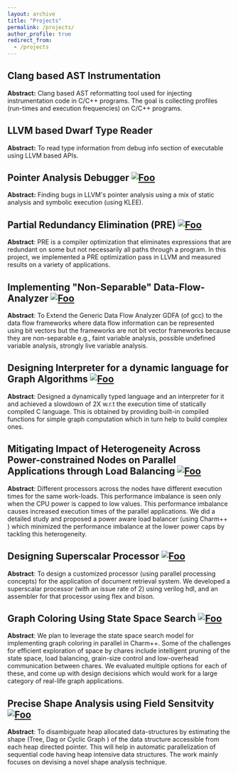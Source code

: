```yaml
---
layout: archive
title: "Projects"
permalink: /projects/
author_profile: true
redirect_from: 
  - /projects
---
```


Clang based AST Instrumentation <a href="https://github.com/sdasgup3/profiler-using-clang-based-ast-instrumentation" rel="some text"><i class="fab fa-fw fa-github" aria-hidden="true"></i></a>
-------------------------------------------------------------------------------------------------------------
**Abstract:** Clang based AST reformatting tool used for injecting
instrumentation code in C/C++ programs. The goal is collecting profiles
(run-times and execution frequencies) on C/C++ programs.  

LLVM based Dwarf Type Reader <a href="https://github.com/sdasgup3/dwarf-type-reader" rel="some text"><i class="fab fa-fw fa-github" aria-hidden="true" style="color:black;"></i></a>
-------------------------------------------------------------------------------------------------------------
**Abstract:** To read type information from debug info section of executable
using LLVM based APIs.

<!---
Pointer Analysis Debugger <a href="https://github.com/sdasgup3/symbolic-analysis" rel="some text"><i class="fab fa-fw fa-github" aria-hidden="true"></i></a> <a href="https://sdasgup3.github.io/files/pa_debugger.pdf" rel="some text"><i class="fa fa-file-powerpoint-o" aria-hidden="true" style="font-size:48px;color:black;"></i></a>
-->

Pointer Analysis Debugger <a href="https://github.com/sdasgup3/symbolic-analysis" rel="some text"><i class="fab fa-fw fa-github" aria-hidden="true"></i></a> <a href="https://sdasgup3.github.io/files/pa_debugger.pdf" rel="some text">![Foo](https://sdasgup3.github.io/images/ppt.png)</a>
-------------------------------------------------------------------------------------------------------------
**Abstract:** Finding bugs in LLVM's pointer analysis using a mix of static
analysis and symbolic execution (using KLEE).

Partial Redundancy Elimination (PRE) <a href="https://github.com/sdasgup3/PartialRedundancyElimination" rel="some text"><i class="fab fa-fw fa-github" aria-hidden="true"></i></a> <a href="https://sdasgup3.github.io/files/report_cs526.pdf" rel="some text">![Foo](https://sdasgup3.github.io/images/report.png)</a>
-------------------------------------------------------------------------------------------------------------
**Abstract**: PRE is a compiler optimization that eliminates expressions that
are redundant on some but not necessarily all paths through a program. In this
project, we implemented a PRE optimization pass in LLVM and measured results on
a variety of applications. 

Implementing "Non-Separable" Data-Flow-Analyzer <a href="https://github.com/sdasgup3/NonSeparableGlobalDataFlowFramework" rel="some text"><i class="fab fa-fw fa-github" aria-hidden="true" style="color:black;"></i></a> <a href="https://sdasgup3.github.io/files/report_gdfa.pdf" rel="some text">![Foo](https://sdasgup3.github.io/images/report.png)</a>
-------------------------------------------------------------------------------------------------------------
**Abstract**: To Extend the Generic Data Flow Analyzer GDFA (of gcc) to the
data flow frameworks where data flow information can be represented using bit
vectors but the frameworks are not bit vector frameworks because they are
non-separable e.g., faint variable analysis, possible undefined variable
analysis, strongly live variable analysis.	

Designing Interpreter for a dynamic language for Graph Algorithms <a href="https://github.com/sdasgup3/gri" rel="some text"><i class="fab fa-fw fa-github" aria-hidden="true"></i></a> <a href="https://sdasgup3.github.io/files/report_cs598dhp.pdf" rel="some text">![Foo](https://sdasgup3.github.io/images/report.png)</a>
-------------------------------------------------------------------------------------------------------------
**Abstract**: Designed a dynamically typed language and an interpreter for it
and achieved a slowdown of 2X w.r.t the execution time of statically compiled C
language. This is obtained by providing built-in compiled functions for simple
graph computation which in turn help to build complex ones.

Mitigating Impact of Heterogeneity Across Power-constrained Nodes on Parallel Applications through Load Balancing <a href="https://github.com/sdasgup3/HeterogeneityAwareLoadBalancing" rel="some text"><i class="fab fa-fw fa-github" aria-hidden="true"></i></a> <a href="https://sdasgup3.github.io/files/report_hetero.pdf" rel="some text">![Foo](https://sdasgup3.github.io/images/report.png)</a>
-------------------------------------------------------------------------------------------------------------
**Abstract**: Different processors across the nodes have different execution
times for the same work-loads. This performance imbalance is seen only when the
CPU power is capped to low values. This performance imbalance causes increased
execution times of the parallel applications. We did a detailed study and
proposed a power aware load balancer (using Charm++ ) which minimized the
performance imbalance at the lower power caps by tackling this heterogeneity.  

Designing Superscalar Processor <a href="https://github.com/sdasgup3/Parallel-Processor-Design"  rel="some text">![Foo](https://sdasgup3.github.io/images/report.png)</a>
-------------------------------------------------------------------------------------------------------------
**Abstract**: To design a customized processor (using parallel processing
    concepts) for the application of document retrieval system. We developed a
superscalar processor (with  an issue rate of 2) using verilog hdl, and an
assembler for that processor using flex and bison. 

Graph Coloring Using State Space Search <a href="https://github.com/sdasgup3/ParallelSudoku" rel="some text"><i class="fab fa-fw fa-github" aria-hidden="true"></i></a> <a href="https://sdasgup3.github.io/files/CS598_project_proposal.pdf" rel="some text">![Foo](https://sdasgup3.github.io/images/report.png)</a>
-------------------------------------------------------------------------------------------------------------
**Abstract**: We plan to leverage the state space search model for implementing
graph coloring in parallel in Charm++. Some of the challenges for efficient
exploration of space by chares include intelligent pruning of the state space,
            load balancing, grain-size control and low-overhead communication
            between chares. We evaluated multiple options for each of these,
            and come up with design decisions which would work for a large
            category of real-life graph applications.

<!---
## Graduate Courses
 - [Scripting Languages - Design and Implementation](http://polaris.cs.illinois.edu/CS598)
 - [Advanced Compiler Construction](https://cs.illinois.edu/courses/profile/cs526/)
 - [Parallel Computer Architectures](https://courses.engr.illinois.edu/cs533/)
 - [Parallel Programming with Migratable Objects](https://wiki.cites.illinois.edu/wiki/display/cs598lvk/Home)
 - [Introduction to Parallel Programming for Scientists and Engineers](https://cs.illinois.edu/courses/profile/CS420)
-->

Precise Shape Analysis using Field Sensitvity <a href="http://www.cse.iitk.ac.in/users/karkare/MTP/2010-11/sandeep2010precise.pdf" rel="some text">![Foo](https://sdasgup3.github.io/images/report.png)</a>
-------------------------------------------------------------------------------------------------------------
**Abstract**: To disambiguate heap
allocated data-structures by estimating the shape (Tree, Dag or Cyclic Graph )
of the data structure accessible from each heap directed pointer. This will
help in automatic parallelization of sequential code having heap intensive data
structures.  The work mainly focuses on devising a novel shape analysis
technique.
